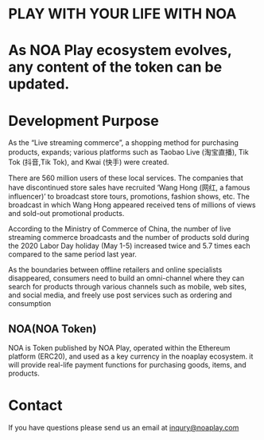 # PLAY WITH YOUR LIFE WITH NOA

# As NOA Play ecosystem evolves, any content of the token can be updated.
 
# Development Purpose

As the “Live streaming commerce”, a shopping method for purchasing products, expands;
various platforms such as Taobao Live (淘宝直播), Tik Tok (抖音,Tik Tok), and Kwai (快手) were created. 

There are 560 million users of these local services. The companies that have discontinued store sales have recruited 
‘Wang Hong (网红, a famous influencer)’ to broadcast store tours, promotions, fashion shows, etc. The broadcast in which
Wang Hong appeared received tens of millions of views and sold-out promotional products.

According to the Ministry of Commerce of China, the number of live streaming commerce
broadcasts and the number of products sold during the 2020 Labor Day holiday (May 1-5)
increased twice and 5.7 times each compared to the same period last year.

As the boundaries between offline retailers and online specialists disappeared, consumers need
to build an omni-channel where they can search for products through various channels such as
mobile, web sites, and social media, and freely use post services such as ordering and
consumption

## NOA(NOA Token)

NOA is Token published by NOA Play, operated within the Ethereum platform (ERC20), 
and used as a key currency in the noaplay ecosystem. it will provide real-life payment 
functions for purchasing goods, items, and products.

# Contact

If you have questions please send us an email at inqury@noaplay.com
